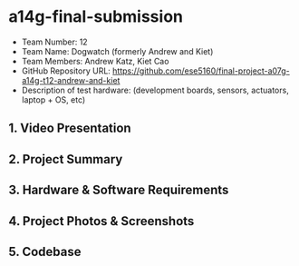 # a14g-final-submission

* Team Number: 12
* Team Name: Dogwatch (formerly Andrew and Kiet)
* Team Members: Andrew Katz, Kiet Cao
* GitHub Repository URL: https://github.com/ese5160/final-project-a07g-a14g-t12-andrew-and-kiet
* Description of test hardware: (development boards, sensors, actuators, laptop + OS, etc)

## 1. Video Presentation

## 2. Project Summary

## 3. Hardware & Software Requirements

## 4. Project Photos & Screenshots

## 5. Codebase